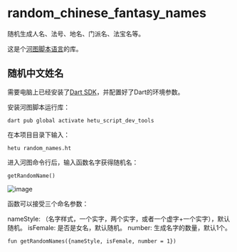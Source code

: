 # random_chinese_fantasy_names

随机生成人名、法号、地名、门派名、法宝名等。

这是个[河图脚本语言](https://github.com/hetu-script/hetu-script)的库。

## 随机中文姓名

需要电脑上已经安装了[Dart SDK](https://gekorm.com/dart-windows/)，并配置好了Dart的环境参数。

安装河图脚本运行库：

```
dart pub global activate hetu_script_dev_tools
```

在本项目目录下输入：

```
hetu random_names.ht
```

进入河图命令行后，输入函数名字获得随机名：

```
getRandomName()
```

![image](https://user-images.githubusercontent.com/2274141/146657539-16fc53ab-096f-4d1a-9976-69ba576e09a0.png)

函数可以接受三个命名参数：

nameStyle: （名字样式，一个实字，两个实字，或者一个虚字+一个实字），默认随机。
isFemale: 是否是女名，默认随机。
number: 生成名字的数量，默认1个。

```
fun getRandomNames({nameStyle, isFemale, number = 1})
```
